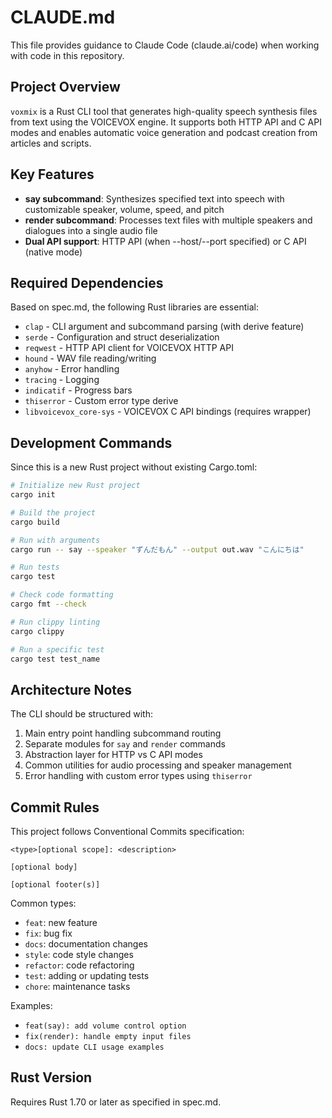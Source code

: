 # CLAUDE.md

This file provides guidance to Claude Code (claude.ai/code) when working with code in this repository.

## Project Overview

`voxmix` is a Rust CLI tool that generates high-quality speech synthesis files from text using the VOICEVOX engine. It supports both HTTP API and C API modes and enables automatic voice generation and podcast creation from articles and scripts.

## Key Features

- **say subcommand**: Synthesizes specified text into speech with customizable speaker, volume, speed, and pitch
- **render subcommand**: Processes text files with multiple speakers and dialogues into a single audio file
- **Dual API support**: HTTP API (when --host/--port specified) or C API (native mode)

## Required Dependencies

Based on spec.md, the following Rust libraries are essential:

- `clap` - CLI argument and subcommand parsing (with derive feature)
- `serde` - Configuration and struct deserialization
- `reqwest` - HTTP API client for VOICEVOX HTTP API
- `hound` - WAV file reading/writing
- `anyhow` - Error handling
- `tracing` - Logging
- `indicatif` - Progress bars
- `thiserror` - Custom error type derive
- `libvoicevox_core-sys` - VOICEVOX C API bindings (requires wrapper)

## Development Commands

Since this is a new Rust project without existing Cargo.toml:

```bash
# Initialize new Rust project
cargo init

# Build the project
cargo build

# Run with arguments
cargo run -- say --speaker "ずんだもん" --output out.wav "こんにちは"

# Run tests
cargo test

# Check code formatting
cargo fmt --check

# Run clippy linting
cargo clippy

# Run a specific test
cargo test test_name
```

## Architecture Notes

The CLI should be structured with:
1. Main entry point handling subcommand routing
2. Separate modules for `say` and `render` commands
3. Abstraction layer for HTTP vs C API modes
4. Common utilities for audio processing and speaker management
5. Error handling with custom error types using `thiserror`

## Commit Rules

This project follows Conventional Commits specification:

```
<type>[optional scope]: <description>

[optional body]

[optional footer(s)]
```

Common types:
- `feat`: new feature
- `fix`: bug fix
- `docs`: documentation changes
- `style`: code style changes
- `refactor`: code refactoring
- `test`: adding or updating tests
- `chore`: maintenance tasks

Examples:
- `feat(say): add volume control option`
- `fix(render): handle empty input files`
- `docs: update CLI usage examples`

## Rust Version

Requires Rust 1.70 or later as specified in spec.md.
